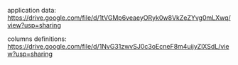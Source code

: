 application data: https://drive.google.com/file/d/1tVGMp6veaeyORyk0w8VkZeZYvg0mLXwq/view?usp=sharing

columns definitions: https://drive.google.com/file/d/1NvG31zwvSJ0c3oEcneF8m4uijyZlXSdL/view?usp=sharing